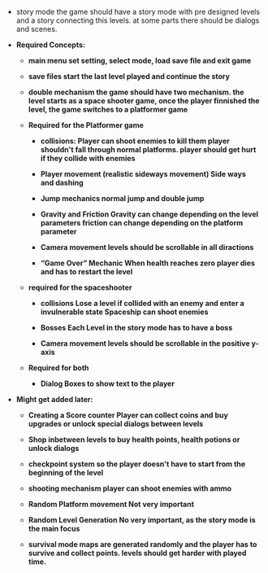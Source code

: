 
* story mode
the game should have a story mode with pre designed levels and a story connecting this levels.
at some parts there should be dialogs and scenes.




* <b>Required Concepts:

	* main menu
set setting, select mode, load save file and exit game

	* save files
start the last level played and continue the story

	* double mechanism
the game should have two mechanism.
the level starts as a space shooter game, once the player finnished the level, the game switches to a platformer game

	* Required for the Platformer game
		* collisions:
Player can shoot enemies to kill them
player shouldn't fall through normal platforms.
player should get hurt if they collide with enemies

		* Player movement (realistic sideways movement)
Side ways and dashing

		* Jump mechanics
normal jump and double jump

		* Gravity and Friction
Gravity can change depending on the level parameters
friction can change depending on the platform parameter

		* Camera movement
levels should be scrollable in all diractions

		* “Game Over” Mechanic
When health reaches zero player dies and has to restart the level

	* required for the spaceshooter

		* collisions
Lose a level if collided with an enemy and enter a invulnerable state
Spaceship can shoot enemies

		* Bosses
Each Level in the story mode has to have a boss

		* Camera movement
levels should be scrollable in the positive y-axis

	* Required for both

		* Dialog Boxes
to show text to the player

* Might get added later:

	* Creating a Score counter
Player can collect coins and buy upgrades or unlock special dialogs between levels


	* Shop inbetween levels
to buy health points, health potions or unlock dialogs

	* checkpoint system
so the player doesn't have to start from the beginning of the level

	* shooting mechanism
player can shoot enemies with ammo

	* Random Platform movement
Not very important

	* Random Level Generation
No very important, as the story mode is the main focus
	* survival mode
maps are generated randomly and the player has to survive and collect points.
levels should get harder with played time.

